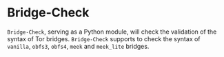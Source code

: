 # Bridge-Check

`Bridge-Check`, serving as a Python module, will check the validation of
the syntax of Tor bridges. `Bridge-Check` supports to check the syntax
of `vanilla`, `obfs3`, `obfs4`, `meek` and `meek_lite` bridges.
